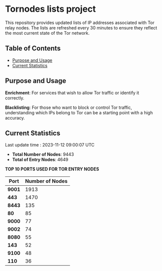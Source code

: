 # Tornodes lists project

This repository provides updated lists of IP addresses associated with Tor relay nodes. The lists are refreshed every 30 minutes to ensure they reflect the most current state of the Tor network.

## Table of Contents

- [Purpose and Usage](#purpose-and-usage)
- [Current Statistics](#current-statistics)


## Purpose and Usage

**Enrichment**: For services that wish to allow Tor traffic or identify it correctly.

**Blacklisting**: For those who want to block or control Tor traffic, understanding which IPs belong to Tor can be a starting point with a high accuracy.

## Current Statistics

Last update time : 2023-11-12 09:00:07 UTC

- **Total Number of Nodes**: 9443
- **Total of Entry Nodes**: 4649

**TOP 10 PORTS USED FOR TOR ENTRY NODES**

| **Port** | **Number of Nodes** |
|------|-----------------|
| **9001**   | 1913  |
| **443**   | 1470  |
| **8443**   | 135  |
| **80**   | 85  |
| **9000**   | 77  |
| **9002**   | 74  |
| **8080**   | 55  |
| **143**   | 52  |
| **9100**   | 48  |
| **110**   | 36  |

